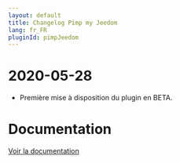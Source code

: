 ```yaml
---
layout: default
title: Changelog Pimp my Jeedom
lang: fr_FR
pluginId: pimpJeedom
---
```


# 2020-05-28

- Première mise à disposition du plugin en BETA.

# Documentation

[Voir la documentation]({{site.baseurl}}/{{page.pluginId}}/{{page.lang}})

